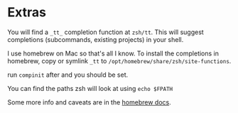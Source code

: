 # Extras

You will find a `_tt_` completion function at `zsh/tt`. This will suggest completions (subcommands, existing projects) in your shell. 

I use homebrew on Mac so that's all I know. To install the completions in homebrew, copy or symlink `_tt` to `/opt/homebrew/share/zsh/site-functions`. 

run `compinit` after and you should be set. 

You can find the paths zsh will look at using `echo $FPATH`

Some more info and caveats are in the [homebrew docs](https://docs.brew.sh/Shell-Completion#configuring-completions-in-zsh).